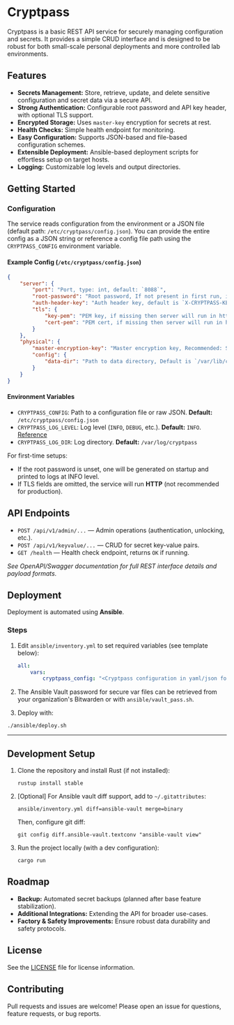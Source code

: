 # Cryptpass

Cryptpass is a basic REST API service for securely managing configuration and secrets. It provides a simple CRUD
interface and is designed to be robust for both small-scale personal deployments and more controlled lab environments.

## Features

- **Secrets Management:** Store, retrieve, update, and delete sensitive configuration and secret data via a secure API.
- **Strong Authentication:** Configurable root password and API key header, with optional TLS support.
- **Encrypted Storage:** Uses `master-key` encryption for secrets at rest.
- **Health Checks:** Simple health endpoint for monitoring.
- **Easy Configuration:** Supports JSON-based and file-based configuration schemes.
- **Extensible Deployment:** Ansible-based deployment scripts for effortless setup on target hosts.
- **Logging:** Customizable log levels and output directories.

## Getting Started

### Configuration

The service reads configuration from the environment or a JSON file (default path: `/etc/cryptpass/config.json`). You
can provide the entire config as a JSON string or reference a config file path using the `CRYPTPASS_CONFIG` environment
variable.

#### Example Config (`/etc/cryptpass/config.json`)

```json
{
    "server": {
        "port": "Port, type: int, default: `8088`",
        "root-password": "Root password, If not present in first run, it will be generated, and printed in the log on INFO level",
        "auth-header-key": "Auth header key, default is `X-CRYPTPASS-KEY`",
        "tls": {
            "key-pem": "PEM key, if missing then server will run in http",
            "cert-pem": "PEM cert, if missing then server will run in http"
        }
    },
    "physical": {
        "master-encryption-key": "Master encryption key, Recommended: Set it via `/admin/unlock` endpoint",
        "config": {
            "data-dir": "Path to data directory, Default is `/var/lib/cryptpass`"
        }
    }
}
```

#### Environment Variables

- `CRYPTPASS_CONFIG`: Path to a configuration file or raw JSON. **Default:** `/etc/cryptpass/config.json`
- `CRYPTPASS_LOG_LEVEL`: Log level (`INFO`, `DEBUG`, etc.). **Default:** `INFO`. [Reference](https://logging.apache.org/log4j/2.x/manual/customloglevels.html)
- `CRYPTPASS_LOG_DIR`: Log directory. **Default:** `/var/log/cryptpass`

For first-time setups:

- If the root password is unset, one will be generated on startup and printed to logs at INFO level.
- If TLS fields are omitted, the service will run **HTTP** (not recommended for production).

## API Endpoints

- `POST /api/v1/admin/...` — Admin operations (authentication, unlocking, etc.).
- `POST /api/v1/keyvalue/...` — CRUD for secret key-value pairs.
- `GET /health` — Health check endpoint, returns `OK` if running.

*See OpenAPI/Swagger documentation for full REST interface details and payload formats.*

## Deployment

Deployment is automated using **Ansible**.

### Steps

1. Edit `ansible/inventory.yml` to set required variables (see template below):

    ```yaml
    all:
        vars:
            cryptpass_config: "<Cryptpass configuration in yaml/json format>"
    ```

2. The Ansible Vault password for secure var files can be retrieved from your organization's Bitwarden or with
   `ansible/vault_pass.sh`.

3. Deploy with:

```textmate
./ansible/deploy.sh
```

---

## Development Setup

1. Clone the repository and install Rust (if not installed):

    ```textmate
    rustup install stable
    ```

2. [Optional] For Ansible vault diff support, add to `~/.gitattributes`:

    ```.gitignore (gitignore)
    ansible/inventory.yml diff=ansible-vault merge=binary
    ```

   Then, configure git diff:

    ```textmate
    git config diff.ansible-vault.textconv "ansible-vault view"
    ```

3. Run the project locally (with a dev configuration):

    ```textmate
    cargo run
    ```

## Roadmap

- **Backup:** Automated secret backups (planned after base feature stabilization).
- **Additional Integrations:** Extending the API for broader use-cases.
- **Factory & Safety Improvements:** Ensure robust data durability and safety protocols.

## License

See the [LICENSE](LICENSE) file for license information.

## Contributing

Pull requests and issues are welcome! Please open an issue for questions, feature requests, or bug reports.
